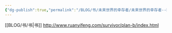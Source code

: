 ```yaml
---
{"dg-publish":true,"permalink":"/BLOG/书/未来世界的幸存者/未来世界的幸存者--阮一峰/"}
---
```



[[BLOG/书/书\|书]]
http://www.ruanyifeng.com/survivor/plan-b/index.html
